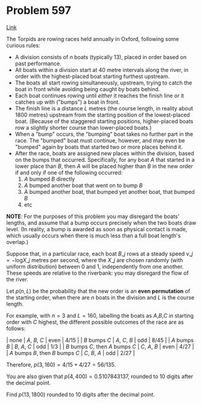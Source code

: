 # Problem 597

[Link](https://projecteuler.net/problem=597)

The Torpids are rowing races held annually in Oxford, following some curious rules:

*   A division consists of $n$ boats (typically 13), placed in order based on past performance.
*   All boats within a division start at 40 metre intervals along the river, in order with the highest-placed boat starting furthest upstream.
*   The boats all start rowing simultaneously, upstream, trying to catch the boat in front while avoiding being caught by boats behind.
*   Each boat continues rowing until *either* it reaches the finish line *or* it catches up with ("bumps") a boat in front.
*   The finish line is a distance $L$ metres (the course length, in reality about 1800 metres) upstream from the starting position of the lowest-placed boat. (Because of the staggered starting positions, higher-placed boats row a slightly shorter course than lower-placed boats.)
*   When a "bump" occurs, the "bumping" boat takes no further part in the race. The "bumped" boat must continue, however, and may even be "bumped" again by boats that started two or more places behind it.
*   After the race, boats are assigned new places within the division, based on the bumps that occurred. Specifically, for any boat $A$ that started in a lower place than $B$, then $A$ will be placed higher than $B$ in the new order if and only if one of the following occurred:
    1.  $A$ bumped $B$ directly
    2.  $A$ bumped another boat that went on to bump $B$
    3.  $A$ bumped another boat, that bumped yet another boat, that bumped $B$
    4.  etc

**NOTE**: For the purposes of this problem you may disregard the boats' lengths, and assume that a bump occurs precisely when the two boats draw level. (In reality, a bump is awarded as soon as physical contact is made, which usually occurs when there is much less than a full boat length's overlap.)

Suppose that, in a particular race, each boat $B\_j$ rows at a steady speed $v\_j = -$log$X\_j$ metres per second, where the $X\_j$ are chosen randomly (with uniform distribution) between 0 and 1, independently from one another. These speeds are relative to the riverbank: you may disregard the flow of the river. 

Let $p(n,L)$ be the probability that the new order is an **even permutation** of the starting order, when there are $n$ boats in the division and $L$ is the course length. 

For example, with $n=3$ and $L=160$, labelling the boats as $A$,$B$,$C$ in starting order with $C$ highest, the different possible outcomes of the race are as follows: 

| none                              | $A$, $B$, $C$ | even | $4/15$ |
| $B$ bumps $C$                     | $A$, $C$, $B$ | odd  | $8/45$ |
| $A$ bumps $B$                     | $B$, $A$, $C$ | odd  | $1/3$  |
| $B$ bumps $C$, then $A$ bumps $C$ | $C$, $A$, $B$ | even | $4/27$ |
| $A$ bumps $B$, then $B$ bumps $C$ | $C$, $B$, $A$ | odd  | $2/27$ |

Therefore, $p(3,160) = 4/15 + 4/27 = 56/135$. 

You are also given that $p(4,400)=0.5107843137$, rounded to 10 digits after the decimal point. 

Find $p(13,1800)$ rounded to 10 digits after the decimal point.